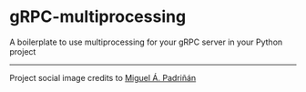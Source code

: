 # gRPC-multiprocessing
A boilerplate to use multiprocessing for your gRPC server in your Python project 




-----

Project social image credits to [Miguel Á. Padriñán](https://www.pexels.com/@padrinan)
